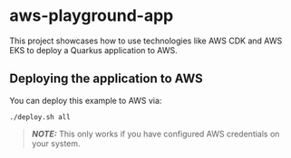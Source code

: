 # aws-playground-app

This project showcases how to use technologies like AWS CDK and AWS EKS to deploy a Quarkus application to AWS.
 
## Deploying the application to AWS

You can deploy this example to AWS via:
```shell script
./deploy.sh all
```

> **_NOTE:_**  This only works if you have configured AWS credentials on your system.
